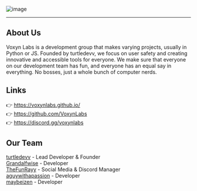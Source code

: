 ![image](https://github.com/user-attachments/assets/bbef97c6-e7c1-4feb-8e73-97c1bcef3fb9)
<hr>

## About Us
Voxyn Labs is a development group that makes varying projects, usually in Python
or JS. Founded by turtledevv, we focus on user safety and creating innovative and
accessible tools for everyone. We make sure that everyone on our development 
team has fun, and everyone has an equal say in everything. No bosses, just a whole
bunch of computer nerds.

## Links
👉  https://voxynlabs.github.io/<br>
👉  https://github.com/VoxynLabs<br>
👉  https://discord.gg/voxynlabs

## Our Team
[turtledevv](https://github.com/coolboy67yt) - Lead Developer & Founder<br>
[Grandalfwise](https://github.com/grandalfwise) - Developer<br>
[TheFunRayy](https://github.com/thefunrayy) - Social Media & Discord Manager<br>
[aguywithapassion](https://github.com/aguywithapassion) - Developer<br>
[maybeizen](https://github.com/maybeizen) - Developer<br>
